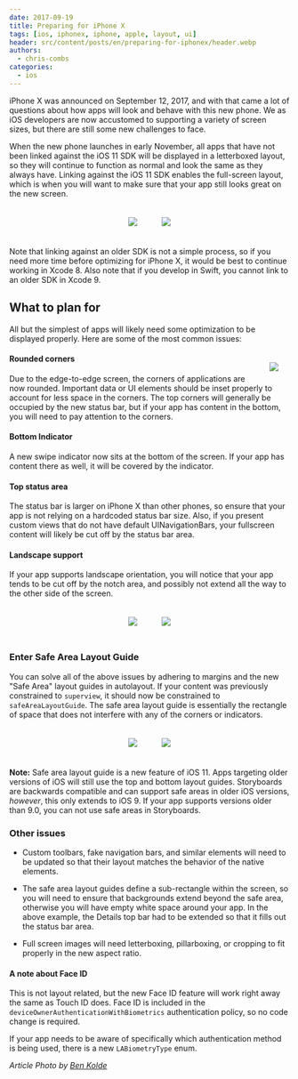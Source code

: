 ```yaml
---
date: 2017-09-19
title: Preparing for iPhone X
tags: [ios, iphonex, iphone, apple, layout, ui]
header: src/content/posts/en/preparing-for-iphonex/header.webp
authors:
  - chris-combs
categories:
  - ios
---
```


iPhone X was announced on September 12, 2017, and with that came a lot of questions about how apps will look and behave with this new phone. We as iOS developers are now accustomed to supporting a variety of screen sizes, but there are still some new challenges to face.

When the new phone launches in early November, all apps that have not been linked against the iOS 11 SDK will be displayed in a letterboxed layout, so they will continue to function as normal and look the same as they always have. Linking against the iOS 11 SDK enables the full-screen layout, which is when you will want to make sure that your app still looks great on the new screen.

<p align="center">
<img src="https://cdn-laravel.vapor.cloud/image/nstack/translate_values/letterboxPortrait_7xOrDIE9HO.png?width=200" style=";margin:20px;">
<img src="https://cdn-laravel.vapor.cloud/image/nstack/translate_values/letterboxLandscape_GDBO2iIboy.png?height=200" style=";margin:20px;"></p>

Note that linking against an older SDK is not a simple process, so if you need more time before optimizing for iPhone X, it would be best to continue working in Xcode 8. Also note that if you develop in Swift, you cannot link to an older SDK in Xcode 9.

## What to plan for

All but the simplest of apps will likely need some optimization to be displayed properly. Here are some of the most common issues:

<p align="center">
<img align="right" src="https://cdn-laravel.vapor.cloud/image/nstack/translate_values/fullPortrait_feEUZoUYRr.png?width=150" style="margin:20px;float:right">
</p>

#### Rounded corners

Due to the edge-to-edge screen, the corners of applications are now rounded. Important data or UI elements should be inset properly to account for less space in the corners. The top corners will generally be occupied by the new status bar, but if your app has content in the bottom, you will need to pay attention to the corners.

#### Bottom Indicator

A new swipe indicator now sits at the bottom of the screen. If your app has content there as well, it will be covered by the indicator.

#### Top status area

The status bar is larger on iPhone X than other phones, so ensure that your app is not relying on a hardcoded status bar size. Also, if you present custom views that do not have default UINavigationBars, your fullscreen content will likely be cut off by the status bar area.

#### Landscape support

If your app supports landscape orientation, you will notice that your app tends to be cut off by the notch area, and possibly not extend all the way to the other side of the screen.

<p align="center">
<img src="https://cdn-laravel.vapor.cloud/image/nstack/translate_values/fullscreenPortrait_C5LfF0zicC.png?width=200" style="margin:20px;">
<img src="https://cdn-laravel.vapor.cloud/image/nstack/translate_values/fullscreenLandscape_HGYRbZ5q81.png?height=200" style="margin:20px;">
</p>

### Enter Safe Area Layout Guide

You can solve all of the above issues by adhering to margins and the new "Safe Area" layout guides in autolayout. If your content was previously constrained to `superview`, it should now be constrained to `safeAreaLayoutGuide`. The safe area layout guide is essentially the rectangle of space that does not interfere with any of the corners or indicators.

<p align="center">
<img src="https://cdn-laravel.vapor.cloud/image/nstack/translate_values/fixedMain_zoBzp8sQl9.png?width=200" style="margin:20px;">
<img src="https://cdn-laravel.vapor.cloud/image/nstack/translate_values/fixedDetail_r47iRUBbKM.png?width=200" style="margin:20px;">
</p>

**Note:** Safe area layout guide is a new feature of iOS 11. Apps targeting older versions of iOS will still use the top and bottom layout guides. Storyboards are backwards compatible and can support safe areas in older iOS versions, _however_, this only extends to iOS 9. If your app supports versions older than 9.0, you can not use safe areas in Storyboards.

### Other issues

- Custom toolbars, fake navigation bars, and similar elements will need to be updated so that their layout matches the behavior of the native elements.

- The safe area layout guides define a sub-rectangle within the screen, so you will need to ensure that backgrounds extend beyond the safe area, otherwise you will have empty white space around your app. In the above example, the Details top bar had to be extended so that it fills out the status bar area.

- Full screen images will need letterboxing, pillarboxing, or cropping to fit properly in the new aspect ratio.

#### A note about Face ID

This is not layout related, but the new Face ID feature will work right away the same as Touch ID does. Face ID is included in the `deviceOwnerAuthenticationWithBiometrics` authentication policy, so no code change is required.

If your app needs to be aware of specifically which authentication method is being used, there is a new `LABiometryType` enum.

_Article Photo by [Ben Kolde](https://unsplash.com/photos/xdLXPic3Wfk)_
